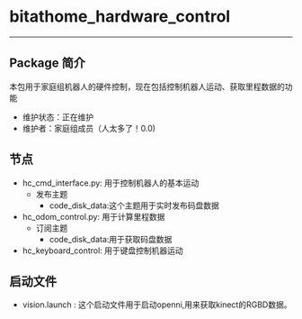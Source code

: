 # bitathome_hardware_control

---

## Package 简介
本包用于家庭组机器人的硬件控制，现在包括控制机器人运动、获取里程数据的功能

- 维护状态：正在维护
- 维护者：家庭组成员（人太多了！0.0)

## 节点
- hc_cmd_interface.py: 用于控制机器人的基本运动
    - 发布主题
        - code_disk_data:这个主题用于实时发布码盘数据
- hc_odom_control.py: 用于计算里程数据
    - 订阅主题
        - code_disk_data:用于获取码盘数据
- hc_keyboard_control: 用于键盘控制机器运动

## 启动文件
- vision.launch : 这个启动文件用于启动openni,用来获取kinect的RGBD数据。
